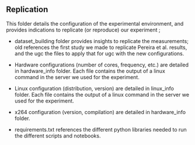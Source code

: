 ## Replication

This folder details the configuration of the experimental environment, and provides indications to replicate (or reproduce) our experiment ;

- dataset_building folder provides insights to replicate the measurements; old references the first study we made to replicate Pereira et al. results, and the ugc the files to apply that for ugc with the new configurations.

- Hardware configurations (number of cores, frequency, etc.) are detailed in hardware_info folder. Each file contains the output of a linux command in the server we used for the experiment.

- Linux configuration (distribution, version) are detailed in linux_info folder. Each file contains the output of a linux command in the server we used for the experiment.

- x264 configuration (version, compilation) are detailed in hardware_info folder.

- requirements.txt references the different python libraries needed to run the different scripts and notebooks.

